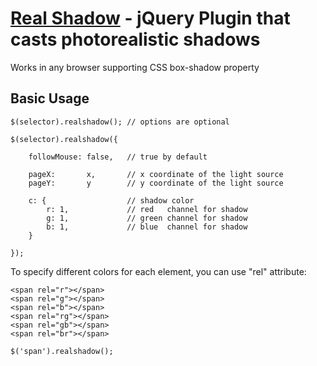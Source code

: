 # [Real Shadow](http://indamix.github.com/real-shadow/) - jQuery Plugin that casts photorealistic shadows
Works in any browser supporting CSS box-shadow property

## Basic Usage

	$(selector).realshadow(); // options are optional

	$(selector).realshadow({

		followMouse: false,   // true by default

		pageX:       x,       // x coordinate of the light source
		pageY:       y        // y coordinate of the light source

		c: {                  // shadow color
			r: 1,             // red   channel for shadow
			g: 1,             // green channel for shadow
			b: 1,             // blue  channel for shadow
		}

	});

To specify different colors for each element, you can use "rel" attribute:

	<span rel="r"></span>
	<span rel="g"></span>
	<span rel="b"></span>
	<span rel="rg"></span>
	<span rel="gb"></span>
	<span rel="br"></span>

	$('span').realshadow();